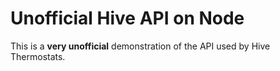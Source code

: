 Unofficial Hive API on Node
===========================

This is a **very unofficial** demonstration of the API used by Hive Thermostats.
